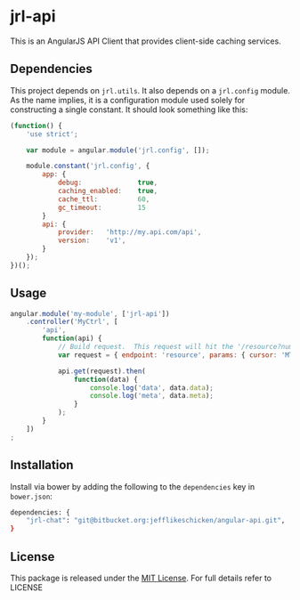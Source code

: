# jrl-api

This is an AngularJS API Client that provides client-side caching services.

## Dependencies

This project depends on `jrl.utils`.  It also depends on a `jrl.config` module.  As the name implies, it is a configuration module used solely for constructing a single constant.  It should look something like this:

```javascript
(function() {
    'use strict';

    var module = angular.module('jrl.config', []);

    module.constant('jrl.config', {
        app: {
            debug:              true,
            caching_enabled:    true,
            cache_ttl:          60,
            gc_timeout:         15
        }
        api: {
            provider:   'http://my.api.com/api',
            version:    'v1',
        }
    });
})();

```

## Usage

```javascript
angular.module('my-module', ['jrl-api'])
    .controller('MyCtrl', [
        'api',
        function(api) {
            // Build request.  This request will hit the '/resource?number=42&cursor=MTc=' endpoint
            var request = { endpoint: 'resource', params: { cursor: 'MTc=', number: 42 } };

            api.get(request).then(
                function(data) {
                    console.log('data', data.data);
                    console.log('meta', data.meta);
                }
            );
        }
    ])
;
```

## Installation

Install via bower by adding the following to the `dependencies` key in `bower.json`:

```bash
dependencies: {
    "jrl-chat": "git@bitbucket.org:jefflikeschicken/angular-api.git",
}
```
## License

This package is released under the [MIT License](https://opensource.org/licenses/MIT).  For full details refer to LICENSE
